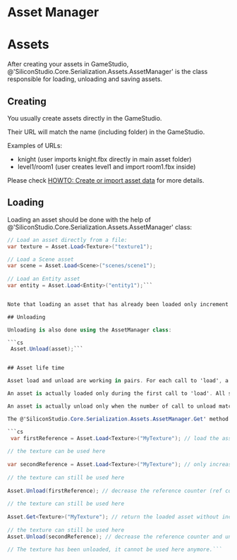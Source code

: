# Asset Manager

# Assets

After creating your assets in GameStudio, @'SiliconStudio.Core.Serialization.Assets.AssetManager' is the class responsible for loading, unloading and saving assets.

## Creating

You usually create assets directly in the GameStudio.

Their URL will match the name (including folder) in the GameStudio.

Examples of URLs:

- knight (user imports knight.fbx directly in main asset folder)
- level1/room1 (user creates level1 and import room1.fbx inside)

Please check [HOWTO: Create or import asset data](../../getting-started/howto-create-or-import-asset-data.md) for more details.

## Loading

Loading an asset should be done with the help of @'SiliconStudio.Core.Serialization.Assets.AssetManager' class:

```cs
// Load an asset directly from a file:
var texture = Asset.Load<Texture>("texture1");

// Load a Scene asset
var scene = Asset.Load<Scene>("scenes/scene1");
 
// Load an Entity asset
var entity = Asset.Load<Entity>("entity1");```


Note that loading an asset that has already been loaded only increment the reference counter and do not reload the asset.

## Unloading

Unloading is also done using the AssetManager class:

```cs
 Asset.Unload(asset);```


## Asset life time

Asset load and unload are working in pairs. For each call to 'load', a corresponding call to 'unload' is expected. 

An asset is actually loaded only during the first call to 'load'. All subsequent calls only result to an asset reference increment.

An asset is actually unload only when the number of call to unload match the number of call the load.

The @'SiliconStudio.Core.Serialization.Assets.AssetManager.Get' method returns the reference to a loaded asset but does not increment the asset reference counter.

```cs
 var firstReference = Asset.Load<Texture>("MyTexture"); // load the asset and increase the reference counter (ref count = 1)
 
// the texture can be used here
 
var secondReference = Asset.Load<Texture>("MyTexture"); // only increase the reference counter (ref count = 2)
 
// the texture can still be used here
 
Asset.Unload(firstReference); // decrease the reference counter (ref count = 1)
 
// the texture can still be used here
 
Asset.Get<Texture>("MyTexture"); // return the loaded asset without increasing the reference counter (ref count = 1)
 
// the texture can still be used here
Asset.Unload(secondReference); // decrease the reference counter and unload the asset (ref count = 0)
 
// The texture has been unloaded, it cannot be used here anymore.```


